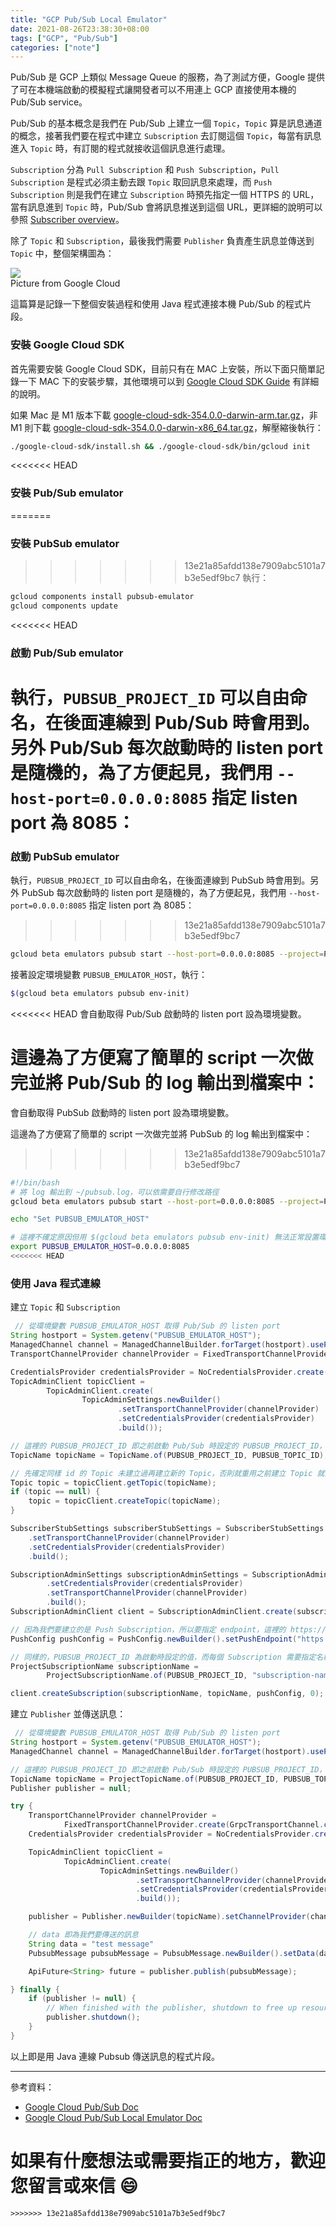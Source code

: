 ```yaml
---
title: "GCP Pub/Sub Local Emulator"
date: 2021-08-26T23:38:30+08:00
tags: ["GCP", "Pub/Sub"]
categories: ["note"]
---
```


Pub/Sub 是 GCP 上類似 Message Queue 的服務，為了測試方便，Google 提供了可在本機端啟動的模擬程式讓開發者可以不用連上 GCP 直接使用本機的 Pub/Sub service。

Pub/Sub 的基本概念是我們在 Pub/Sub 上建立一個 `Topic`，`Topic` 算是訊息通道的概念，接著我們要在程式中建立 `Subscription` 去訂閱這個 `Topic`，每當有訊息進入 `Topic` 時，有訂閱的程式就接收這個訊息進行處理。

`Subscription` 分為 `Pull Subscription` 和 `Push Subscription`，`Pull Subscription` 是程式必須主動去跟 `Topic` 取回訊息來處理，而 `Push Subscription` 則是我們在建立 `Subscription` 時預先指定一個 HTTPS 的 URL，當有訊息進到 `Topic` 時，Pub/Sub 會將訊息推送到這個 URL，更詳細的說明可以參照 [Subscriber overview](https://cloud.google.com/pubsub/docs/subscriber#)。

除了 `Topic` 和 `Subscription`，最後我們需要 `Publisher` 負責產生訊息並傳送到 `Topic` 中，整個架構圖為：

<div class="img-wrapper">
    <img src="../../img/blog/pubsub-many-to-many.svg" />
    <div class="cp">
    Picture from Google Cloud
    </div>
</div>

這篇算是記錄一下整個安裝過程和使用 Java 程式連接本機 Pub/Sub 的程式片段。

### 安裝 Google Cloud SDK
首先需要安裝 Google Cloud SDK，目前只有在 MAC 上安裝，所以下面只簡單記錄一下 MAC 下的安裝步驟，其他環境可以到 [Google Cloud SDK Guide](https://cloud.google.com/sdk/docs/install) 有詳細的說明。

如果 Mac 是 M1 版本下載 [google-cloud-sdk-354.0.0-darwin-arm.tar.gz](https://dl.google.com/dl/cloudsdk/channels/rapid/downloads/google-cloud-sdk-354.0.0-darwin-arm.tar.gz)，非 M1 則下載 [google-cloud-sdk-354.0.0-darwin-x86_64.tar.gz](https://dl.google.com/dl/cloudsdk/channels/rapid/downloads/google-cloud-sdk-354.0.0-darwin-x86_64.tar.gz)，解壓縮後執行：
```bash
./google-cloud-sdk/install.sh && ./google-cloud-sdk/bin/gcloud init
```

<<<<<<< HEAD
### 安裝 Pub/Sub emulator
=======
### 安裝 PubSub emulator
>>>>>>> 13e21a85afdd138e7909abc5101a7b3e5edf9bc7
執行：
```bash
gcloud components install pubsub-emulator
gcloud components update
```

<<<<<<< HEAD
### 啟動 Pub/Sub emulator
執行，`PUBSUB_PROJECT_ID` 可以自由命名，在後面連線到 Pub/Sub 時會用到。另外 Pub/Sub 每次啟動時的 listen port 是隨機的，為了方便起見，我們用 `--host-port=0.0.0.0:8085` 指定 listen port 為 8085：
=======
### 啟動 PubSub emulator
執行，`PUBSUB_PROJECT_ID` 可以自由命名，在後面連線到 PubSub 時會用到。另外 PubSub 每次啟動時的 listen port 是隨機的，為了方便起見，我們用 `--host-port=0.0.0.0:8085` 指定 listen port 為 8085：
>>>>>>> 13e21a85afdd138e7909abc5101a7b3e5edf9bc7
```bash
gcloud beta emulators pubsub start --host-port=0.0.0.0:8085 --project=PUBSUB_PROJECT_ID
```

接著設定環境變數 `PUBSUB_EMULATOR_HOST`，執行：
```bash
$(gcloud beta emulators pubsub env-init)
```
<<<<<<< HEAD
會自動取得 Pub/Sub 啟動時的 listen port 設為環境變數。

這邊為了方便寫了簡單的 script 一次做完並將 Pub/Sub 的 log 輸出到檔案中：
=======
會自動取得 PubSub 啟動時的 listen port 設為環境變數。

這邊為了方便寫了簡單的 script 一次做完並將 PubSub 的 log 輸出到檔案中：
>>>>>>> 13e21a85afdd138e7909abc5101a7b3e5edf9bc7
```bash
#!/bin/bash
# 將 log 輸出到 ~/pubsub.log，可以依需要自行修改路徑
gcloud beta emulators pubsub start --host-port=0.0.0.0:8085 --project=PUBSUB_PROJECT_ID >> ~/pubsub.log 2>&1 &

echo "Set PUBSUB_EMULATOR_HOST"

# 這裡不確定原因但用 $(gcloud beta emulators pubsub env-init) 無法正常設置環境變數。因為我們已經指定了 listen port，所以直接用 export 指定即可
export PUBSUB_EMULATOR_HOST=0.0.0.0:8085
<<<<<<< HEAD
```

### 使用 Java 程式連線
建立 `Topic` 和 `Subscription`
```java
 // 從環境變數 PUBSUB_EMULATOR_HOST 取得 Pub/Sub 的 listen port
String hostport = System.getenv("PUBSUB_EMULATOR_HOST");
ManagedChannel channel = ManagedChannelBuilder.forTarget(hostport).usePlaintext().build();
TransportChannelProvider channelProvider = FixedTransportChannelProvider.create(GrpcTransportChannel.create(channel));

CredentialsProvider credentialsProvider = NoCredentialsProvider.create();
TopicAdminClient topicClient =
        TopicAdminClient.create(
                TopicAdminSettings.newBuilder()
                        .setTransportChannelProvider(channelProvider)
                        .setCredentialsProvider(credentialsProvider)
                        .build());

// 這裡的 PUBSUB_PROJECT_ID 即之前啟動 Pub/Sub 時設定的 PUBSUB_PROJECT_ID，而 PUBSUB_TOPIC_ID 則是 Topic 的 id 可以自行設定不同名稱
TopicName topicName = TopicName.of(PUBSUB_PROJECT_ID, PUBSUB_TOPIC_ID);

// 先確定同樣 id 的 Topic 未建立過再建立新的 Topic，否則就重用之前建立 Topic 就好
Topic topic = topicClient.getTopic(topicName);
if (topic == null) {
    topic = topicClient.createTopic(topicName);
}

SubscriberStubSettings subscriberStubSettings = SubscriberStubSettings.newBuilder()
    .setTransportChannelProvider(channelProvider)
    .setCredentialsProvider(credentialsProvider)
    .build();

SubscriptionAdminSettings subscriptionAdminSettings = SubscriptionAdminSettings.newBuilder()
        .setCredentialsProvider(credentialsProvider)
        .setTransportChannelProvider(channelProvider)
        .build();
SubscriptionAdminClient client = SubscriptionAdminClient.create(subscriptionAdminSettings);

// 因為我們要建立的是 Push Subscription，所以要指定 endpoint，這裡的 https://localhost:8080/endpoint 依實際需要修改
PushConfig pushConfig = PushConfig.newBuilder().setPushEndpoint("https://localhost:8080/endpoint").build();

// 同樣的，PUBSUB_PROJECT_ID 為啟動時設定的值，而每個 Subscription 需要指定名稱，這裡用 subscription-name 可依需要自行修改
ProjectSubscriptionName subscriptionName =
        ProjectSubscriptionName.of(PUBSUB_PROJECT_ID, "subscription-name");

client.createSubscription(subscriptionName, topicName, pushConfig, 0);
```

建立 `Publisher` 並傳送訊息：
```java
 // 從環境變數 PUBSUB_EMULATOR_HOST 取得 Pub/Sub 的 listen port
String hostport = System.getenv("PUBSUB_EMULATOR_HOST");
ManagedChannel channel = ManagedChannelBuilder.forTarget(hostport).usePlaintext().build();

// 這裡的 PUBSUB_PROJECT_ID 即之前啟動 Pub/Sub 時設定的 PUBSUB_PROJECT_ID，而 PUBSUB_TOPIC_ID 則要使用剛剛建立 Subscription 時的相同 Topic id
TopicName topicName = ProjectTopicName.of(PUBSUB_PROJECT_ID, PUBSUB_TOPIC_ID);
Publisher publisher = null;

try {
    TransportChannelProvider channelProvider =
            FixedTransportChannelProvider.create(GrpcTransportChannel.create(channel));
    CredentialsProvider credentialsProvider = NoCredentialsProvider.create();

    TopicAdminClient topicClient =
            TopicAdminClient.create(
                    TopicAdminSettings.newBuilder()
                            .setTransportChannelProvider(channelProvider)
                            .setCredentialsProvider(credentialsProvider)
                            .build());

    publisher = Publisher.newBuilder(topicName).setChannelProvider(channelProvider).setCredentialsProvider(credentialsProvider).build();

    // data 即為我們要傳送的訊息
    String data = "test message"
    PubsubMessage pubsubMessage = PubsubMessage.newBuilder().setData(data).build();

    ApiFuture<String> future = publisher.publish(pubsubMessage);

} finally {
    if (publisher != null) {
        // When finished with the publisher, shutdown to free up resources.
        publisher.shutdown();
    }
}
```

以上即是用 Java 連線 Pubsub 傳送訊息的程式片段。

---
參考資料：
- [Google Cloud Pub/Sub Doc](https://cloud.google.com/pubsub/docs/overview)
- [Google Cloud Pub/Sub Local Emulator Doc](https://cloud.google.com/pubsub/docs/emulator)

如果有什麼想法或需要指正的地方，歡迎您留言或來信 😄
=======
```
>>>>>>> 13e21a85afdd138e7909abc5101a7b3e5edf9bc7
